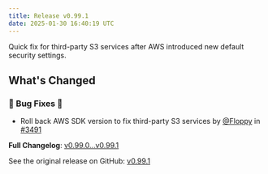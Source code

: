 ```yaml
---
title: Release v0.99.1
date: 2025-01-30 16:40:19 UTC
---
```

Quick fix for third-party S3 services after AWS introduced new default security settings.

## What's Changed
### 🐛 Bug Fixes 🐛
* Roll back AWS SDK version to fix third-party S3 services by [@Floppy](https://github.com/Floppy) in [#3491](https://github.com/manyfold3d/manyfold/pull/3491)

**Full Changelog**: [v0.99.0...v0.99.1](https://github.com/manyfold3d/manyfold/compare/v0.99.0...v0.99.1)

See the original release on GitHub: [v0.99.1](https://github.com/manyfold3d/manyfold/releases/tag/v0.99.1)
